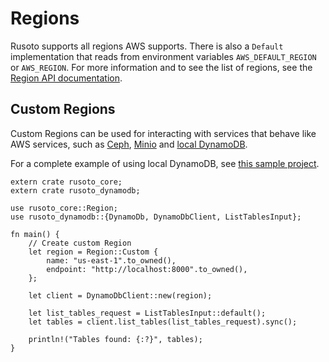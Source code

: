 # Regions

Rusoto supports all regions AWS supports. There is also a `Default` implementation that reads from environment variables `AWS_DEFAULT_REGION` or `AWS_REGION`. For more information and to see the list of regions, see the [Region API documentation](https://docs.rs/rusoto_core/latest/rusoto_core/region/enum.Region.html).

## Custom Regions

Custom Regions can be used for interacting with services that behave like AWS services, such as [Ceph](https://ceph.com/), [Minio](https://minio.io/) and [local DynamoDB](https://docs.aws.amazon.com/amazondynamodb/latest/developerguide/DynamoDBLocal.html).

For a complete example of using local DynamoDB, see [this sample project](https://github.com/matthewkmayer/matthewkmayer.github.io/tree/master/samples/rusoto-local-dynamodb).

```rust,no_run
extern crate rusoto_core;
extern crate rusoto_dynamodb;

use rusoto_core::Region;
use rusoto_dynamodb::{DynamoDb, DynamoDbClient, ListTablesInput};

fn main() {
    // Create custom Region
    let region = Region::Custom {
        name: "us-east-1".to_owned(),
        endpoint: "http://localhost:8000".to_owned(),
    };

    let client = DynamoDbClient::new(region);

    let list_tables_request = ListTablesInput::default();
    let tables = client.list_tables(list_tables_request).sync();

    println!("Tables found: {:?}", tables);
}
```